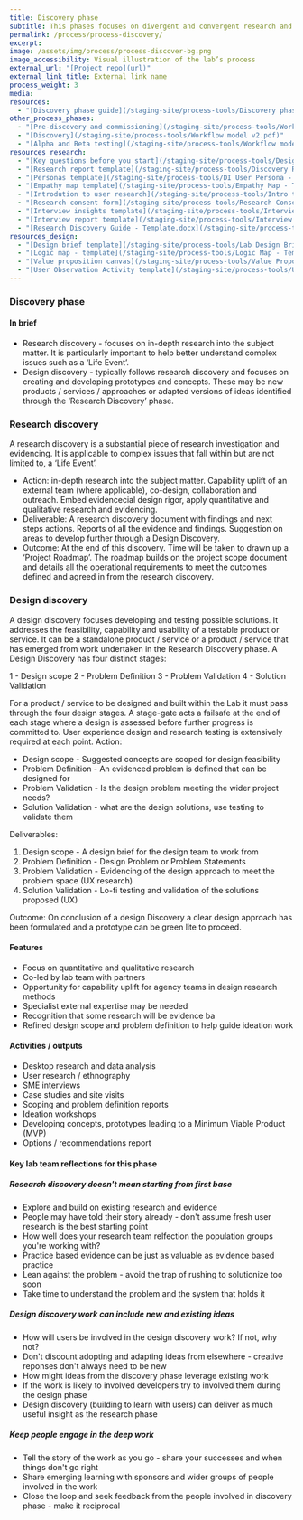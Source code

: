 ```yaml
---
title: Discovery phase
subtitle: This phases focuses on divergent and convergent research and design work.
permalink: /process/process-discovery/
excerpt:
image: /assets/img/process/process-discover-bg.png
image_accessibility: Visual illustration of the lab’s process
external_url: "[Project repo](url)"
external_link_title: External link name
process_weight: 3
media:
resources:
  - "[Discovery phase guide](/staging-site/process-tools/Discovery phase - Guide.docx)"
other_process_phases:
  - "[Pre-discovery and commissioning](/staging-site/process-tools/Workflow model v2.pdf)"
  - "[Discovery](/staging-site/process-tools/Workflow model v2.pdf)"
  - "[Alpha and Beta testing](/staging-site/process-tools/Workflow model v2.pdf)"
resources_research:
  - "[Key questions before you start](/staging-site/process-tools/Design discovery - Key questions.docx)"
  - "[Research report template](/staging-site/process-tools/Discovery Report - Template.docx)"
  - "[Personas template](/staging-site/process-tools/DI User Persona - Template.docx)"
  - "[Empathy map template](/staging-site/process-tools/Empathy Map - Template.pdf)"
  - "[Introdution to user research](/staging-site/process-tools/Intro to User Research.pptx)"
  - "[Research consent form](/staging-site/process-tools/Research Consent Form.docx)"
  - "[Interview insights template](/staging-site/process-tools/Interview Insights - Template.pptx)"
  - "[Interview report template](/staging-site/process-tools/Interview Report - Template.docx)"
  - "[Research Discovery Guide - Template.docx](/staging-site/process-tools/Research Discovery Guide - Template.docx)"
resources_design:
  - "[Design brief template](/staging-site/process-tools/Lab Design Brief 2 pager.docx)"
  - "[Logic map - template](/staging-site/process-tools/Logic Map - Template.docx)"
  - "[Value proposition canvas](/staging-site/process-tools/Value Proposition Canvas.pdf)"
  - "[User Observation Activity template](/staging-site/process-tools/User Observation Activity - Template.docx)"
---
```


### Discovery phase

#### In brief

* Research discovery - focuses on in-depth research into the subject matter. It is particularly important to help better understand complex issues such as a ‘Life Event’.
* Design discovery - typically follows research discovery and focuses on creating and developing prototypes and concepts. These may be new products / services / approaches  or  adapted versions of ideas identified through the ‘Research Discovery’ phase.

### Research discovery

A research discovery is a substantial piece of research investigation and evidencing. It is applicable to complex issues that fall within but are not limited to, a ‘Life Event’.

* Action: in-depth research into the subject matter. Capability uplift of an external team (where applicable), co-design, collaboration and outreach. Embed evidencecial design rigor, apply quantitative and qualitative research and evidencing.
* Deliverable: A research discovery document with findings and next steps actions. Reports of all the evidence and findings. Suggestion on areas to develop further through a Design Discovery.
* Outcome: At the end of this discovery. Time will be taken to drawn up a ‘Project Roadmap’. The roadmap builds on the project scope document and details all the operational requirements to meet the outcomes defined and agreed in from the research discovery.

### Design discovery

A design discovery focuses developing and testing possible solutions. It addresses the feasibility, capability and usability of a testable product or service. It can be a standalone product / service or a product / service that has emerged from work undertaken in the Research Discovery phase.
A Design Discovery has four distinct stages:

1 - Design scope
2 - Problem Definition
3 - Problem Validation
4 - Solution Validation

For a product / service to be designed and built within the Lab it must pass through the four design stages. A stage-gate acts a failsafe at the end of each stage where a design is assessed before further progress is committed to. User experience design and research testing is extensively required at each point.
Action:

* Design scope -  Suggested concepts are scoped for design feasibility
* Problem Definition - An evidenced problem is defined that can be designed for
* Problem Validation - Is the design problem meeting the wider project needs?
* Solution Validation - what are the design solutions, use testing to validate them

Deliverables:

1. Design scope -  A design brief for the design team to work from
2. Problem Definition - Design Problem or Problem Statements
3. Problem Validation - Evidencing of the design approach to meet the problem space (UX research)
4. Solution Validation - Lo-fi testing and validation of the solutions proposed (UX)

Outcome: On conclusion of a design Discovery a clear design approach has been formulated and a prototype can be green lite to proceed.

#### Features

* Focus on quantitative and qualitative research
* Co-led by lab team with partners
* Opportunity for capability uplift for agency teams in design research methods
* Specialist external expertise may be needed
* Recognition that some research will be evidence ba
* Refined design scope and problem definition to help guide ideation work

#### Activities / outputs

* Desktop research and data analysis
* User research / ethnography
* SME interviews
* Case studies and site visits
* Scoping and problem definition reports
* Ideation workshops
* Developing concepts, prototypes leading to a Minimum Viable Product (MVP)
* Options / recommendations report

#### Key lab team reflections for this phase

##### Research discovery doesn't mean starting from first base

* Explore and build on existing research and evidence
* People may have told their story already - don't assume fresh user research is the best starting point
* How well does your research team relfection the population groups you're working with?
* Practice based evidence can be just as valuable as evidence based practice
* Lean against the problem - avoid the trap of rushing to solutionize too soon
* Take time to understand the problem and the system that holds it

##### Design discovery work can include new and existing ideas

* How will users be involved in the design discovery work? If not, why not?
* Don't discount adopting and adapting ideas from elsewhere - creative reponses don't always need to be new
* How might ideas from the discovery phase leverage existing work
* If the work is likely to involved developers try to involved them during the design phase
* Design discovery (building to learn with users) can deliver as much useful insight as the research phase

##### Keep people engage in the deep work

* Tell the story of the work as you go - share your successes and when things don't go right
* Share emerging learning with sponsors and wider groups of people involved in the work
* Close the loop and seek feedback from the people involved in discovery phase - make it reciprocal
